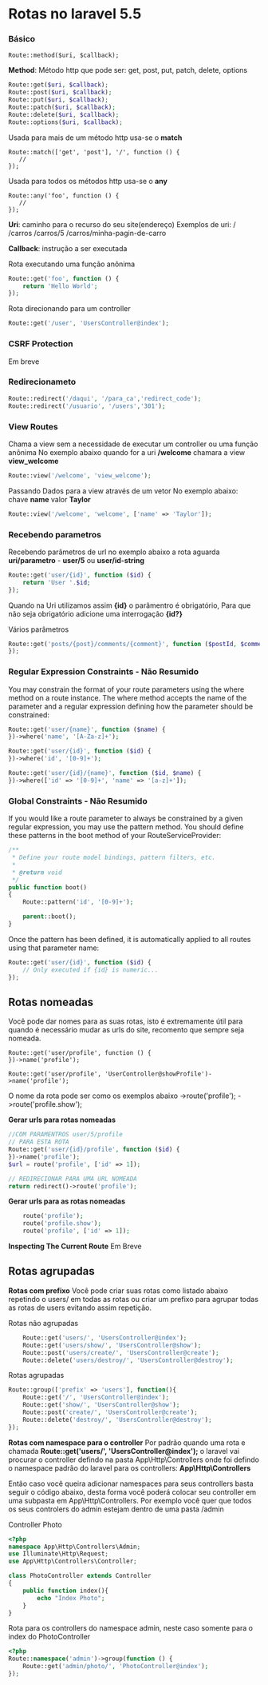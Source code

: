 # Rotas no laravel 5.5

### Básico

 ```
 Route::method($uri, $callback);
  ```

 **Method**: Método http que pode ser: get, post, put, patch, delete, options
 ```php
 Route::get($uri, $callback);
Route::post($uri, $callback);
Route::put($uri, $callback);
Route::patch($uri, $callback);
Route::delete($uri, $callback);
Route::options($uri, $callback);
 ```
 Usada para mais de um método http usa-se o **match**
 ```
 Route::match(['get', 'post'], '/', function () {
    //
});
 ```
  Usada para todos os métodos http usa-se o **any**
 ```
Route::any('foo', function () {
    //
});
 ```


 **Uri**: caminho para o recurso do seu site(endereço)
 Exemplos de uri:
 /
 /carros
 /carros/5
 /carros/minha-pagin-de-carro

 **Callback**: instrução a ser executada

Rota executando uma função anônima
```php
Route::get('foo', function () {
    return 'Hello World';
});
```
Rota direcionando para um controller
```php
Route::get('/user', 'UsersController@index');
```
### CSRF Protection
Em breve
### Redirecionameto
```php
Route::redirect('/daqui', '/para_ca','redirect_code');
Route::redirect('/usuario', '/users','301');
```

### View Routes
Chama a view sem a necessidade de executar um controller ou uma função anônima
No exemplo abaixo quando for a uri **/welcome** chamara a view **view_welcome**
```php
Route::view('/welcome', 'view_welcome');
```
Passando Dados para a view através de um vetor
No exemplo abaixo: chave **name** valor **Taylor**

```php
Route::view('/welcome', 'welcome', ['name' => 'Taylor']);
```

### Recebendo parametros
Recebendo parâmetros de url
no exemplo abaixo a rota aguarda **uri/parametro** - **user/5** ou **user/id-string**

```php
Route::get('user/{id}', function ($id) {
    return 'User '.$id;
});
```
Quando na Uri utilizamos assim **{id}** o parâmentro é obrigatório,
Para que não seja obrigatório adicione uma interrogação **{id?}**

Vários parâmetros
```php
Route::get('posts/{post}/comments/{comment}', function ($postId, $commentId) {
});
```

### Regular Expression Constraints - Não Resumido
You may constrain the format of your route parameters using the where method on a route instance. The where method accepts the name of the parameter and a regular expression defining how the parameter should be constrained:

```php
Route::get('user/{name}', function ($name) {
})->where('name', '[A-Za-z]+');

Route::get('user/{id}', function ($id) {
})->where('id', '[0-9]+');

Route::get('user/{id}/{name}', function ($id, $name) {
})->where(['id' => '[0-9]+', 'name' => '[a-z]+']);
```
### Global Constraints - Não Resumido
If you would like a route parameter to always be constrained by a given regular expression, you may use the pattern method. You should define these patterns in the boot method of your  RouteServiceProvider:
```php
/**
 * Define your route model bindings, pattern filters, etc.
 *
 * @return void
 */
public function boot()
{
    Route::pattern('id', '[0-9]+');

    parent::boot();
}
```
Once the pattern has been defined, it is automatically applied to all routes using that parameter name:
```php
Route::get('user/{id}', function ($id) {
    // Only executed if {id} is numeric...
});
```

## Rotas nomeadas
Você pode dar nomes para as suas rotas, isto é extremamente útil para quando é necessário mudar as urls do site, recomento que sempre seja nomeada.

```
Route::get('user/profile', function () {
})->name('profile');

Route::get('user/profile', 'UserController@showProfile')->name('profile');
```
O nome da rota pode ser como os exemplos abaixo
->route('profile');
->route('profile.show');

**Gerar urls para rotas nomeadas**


```php
//COM PARAMENTROS user/5/profile
// PARA ESTA ROTA
Route::get('user/{id}/profile', function ($id) {
})->name('profile');
$url = route('profile', ['id' => 1]);

// REDIRECIONAR PARA UMA URL NOMEADA
return redirect()->route('profile');
```
**Gerar urls para as rotas nomeadas**
```php
    route('profile');
    route('profile.show');
    route('profile', ['id' => 1]);
```
**Inspecting The Current Route**
Em Breve

## Rotas agrupadas

**Rotas com prefixo**
Você pode criar suas rotas como listado abaixo repetindo o users/ em todas as rotas ou criar um prefixo para agrupar todas as rotas de users evitando assim repetição.

Rotas não agrupadas
```php
    Route::get('users/', 'UsersController@index');
    Route::get('users/show/', 'UsersController@show');
    Route::post('users/create/', 'UsersController@create');
    Route::delete('users/destroy/', 'UsersController@destroy');
```
Rotas agrupadas
```php
Route::group(['prefix' => 'users'], function(){
    Route::get('/', 'UsersController@index');
    Route::get('show/', 'UsersController@show');
    Route::post('create/', 'UsersController@create');
    Route::delete('destroy/', 'UsersController@destroy');
});
```

**Rotas com namespace para o controller**
Por padrão quando uma rota e chamada **Route::get('users/', 'UsersController@index');** o laravel vai procurar o controller defindo na pasta App\Http\Controllers onde foi defindo o namespace padrão do laravel para os controllers: **App\Http\Controllers**

Então caso você queira adicionar namespaces para seus controllers basta seguir o código abaixo, desta forma você poderá colocar seu controller em uma subpasta em App\Http\Controllers\.
Por exemplo você quer que todos os seus controlers do admin estejam dentro de uma pasta /admin

Controller Photo
```php
<?php
namespace App\Http\Controllers\Admin;
use Illuminate\Http\Request;
use App\Http\Controllers\Controller;

class PhotoController extends Controller
{
    public function index(){
        echo "Index Photo";
    }
}
```
Rota para os controllers do namespace admin, neste caso somente para o index do PhotoController
```php
<?php
Route::namespace('admin')->group(function () {
    Route::get('admin/photo/', 'PhotoController@index');
});

```





